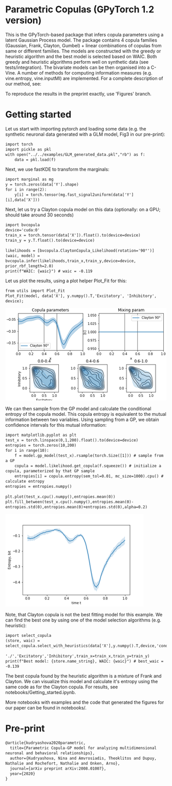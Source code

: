 # Parametric Copulas (GPyTorch 1.2 version)

This is the GPyTorch-based package that infers copula parameters using a latent Gaussian Process model.
The package contains 4 copula families (Gaussian, Frank, Clayton, Gumbel) + linear combinations of copulas from same or different families.
The models are constructed with the greedy or heuristic algorithm and the best model is selected based on WAIC. 
Both greedy and heuristic algorithms perform well on synthetic data (see tests/integration).
The bivariate models can be then organised into a C-Vine.
A number of methods for computing information measures (e.g. vine.entropy, vine.inputMI) are implemented.
For a complete description of our method, see:

To reproduce the results in the preprint exactly, use 'Figures' branch.


# Getting started

Let us start with importing pytorch and loading some data (e.g. the synthetic neuronal data generated with a GLM model, Fig3 in our pre-print):
```
import torch
import pickle as pkl
with open("../../examples/GLM_generated_data.pkl","rb") as f:
    data = pkl.load(f)
```

Next, we use fastKDE to transform the marginals:
```
import marginal as mg
y = torch.zeros(data['Y'].shape)
for i in range(2):
    y[i] = torch.tensor(mg.fast_signal2uniform(data['Y'][i],data['X']))
```

Next, let us try a Clayton copula model on this data (optionally: on a GPU; should take around 30 seconds)
```
import bvcopula
device='cuda:0'
train_x = torch.tensor(data['X']).float().to(device=device)
train_y = y.T.float().to(device=device)

likelihoods = [bvcopula.ClaytonCopula_Likelihood(rotation='90°')]
(waic, model) = bvcopula.infer(likelihoods,train_x,train_y,device=device, prior_rbf_length=2.0)
print(f"WAIC: {waic}") # waic = -0.119
```

Let us plot the results, using a plot helper Plot_Fit for this:
```
from utils import Plot_Fit
Plot_Fit(model, data['X'], y.numpy().T,'Excitatory', 'Inhibitory', device);
```
![Clayton copula fit](notebooks/started/clayton.png)

We can then sample from the GP model and calculate the conditional entropy of the copula model. This copula entropy is equivalent to the mutual information between two variables. Using sampling from a GP, we obtain confidence intervals for this mutual information:
```
import matplotlib.pyplot as plt
test_x = torch.linspace(0,1,200).float().to(device=device)
entropies = torch.zeros(10,200)
for i in range(10): 
    f = model.gp_model(test_x).rsample(torch.Size([1])) # sample from a GP
    copula = model.likelihood.get_copula(f.squeeze()) # initialize a copula, parameterized by that GP sample
    entropies[i] = copula.entropy(sem_tol=0.01, mc_size=1000).cpu() # calculate entropy
entropies = entropies.numpy()

plt.plot(test_x.cpu().numpy(),entropies.mean(0))
plt.fill_between(test_x.cpu().numpy(),entropies.mean(0)-entropies.std(0),entropies.mean(0)+entropies.std(0),alpha=0.2)
```
![Clayton copula entropy](notebooks/started/clayton_entropy.png)

Note, that Clayton copula is not the best fitting model for this example. We can find the best one by using one of the model selection algorithms (e.g. heuristic):

```
import select_copula
(store, waic) = select_copula.select_with_heuristics(data['X'],y.numpy().T,device,'cond',\
                                            './','Excitatory','Inhibitory',train_x=train_x,train_y=train_y)
print(f"Best model: {store.name_string}, WAIC: {waic}") # best_waic = -0.139
```

The best copula found by the heuristic algorithm is a mixture of Frank and Clayton. We can visualize this model and calculate it's entropy using the same code as for the Clayton copula. For results, see notebooks/Getting_started.ipynb.

More notebooks with examples and the code that generated the figures for our paper can be found in notebooks/.

# Pre-print

```
@article{kudryashova2020parametric,
  title={Parametric Copula-GP model for analyzing multidimensional neuronal and behavioral relationships},
  author={Kudryashova, Nina and Amvrosiadis, Theoklitos and Dupuy, Nathalie and Rochefort, Nathalie and Onken, Arno},
  journal={arXiv preprint arXiv:2008.01007},
  year={2020}
}
```